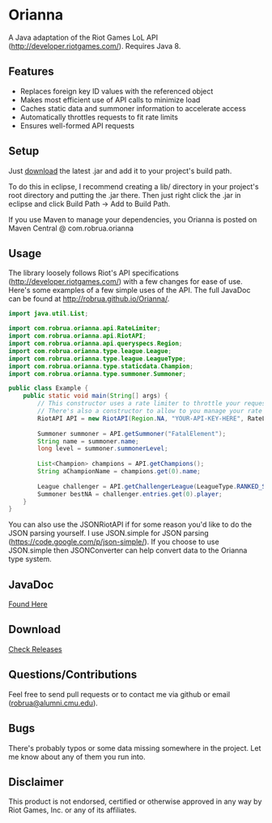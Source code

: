 # Orianna

A Java adaptation of the Riot Games LoL API (http://developer.riotgames.com/). Requires Java 8.

## Features

- Replaces foreign key ID values with the referenced object
- Makes most efficient use of API calls to minimize load
- Caches static data and summoner information to accelerate access
- Automatically throttles requests to fit rate limits
- Ensures well-formed API requests
 
## Setup

Just [download](https://github.com/robrua/Orianna/releases) the latest .jar and add it to your project's build path.
 
To do this in eclipse, I recommend creating a lib/ directory in your project's root directory and putting the .jar there. Then just right click the .jar in eclipse and click Build Path -> Add to Build Path.

If you use Maven to manage your dependencies, you Orianna is posted on Maven Central @ com.robrua.orianna
 
## Usage

The library loosely follows Riot's API specifications (http://developer.riotgames.com/) with a few changes for ease of use.
Here's some examples of a few simple uses of the API. The full JavaDoc can be found at http://robrua.github.io/Orianna/.
 

```java
import java.util.List;

import com.robrua.orianna.api.RateLimiter;
import com.robrua.orianna.api.RiotAPI;
import com.robrua.orianna.api.queryspecs.Region;
import com.robrua.orianna.type.league.League;
import com.robrua.orianna.type.league.LeagueType;
import com.robrua.orianna.type.staticdata.Champion;
import com.robrua.orianna.type.summoner.Summoner;

public class Example {
    public static void main(String[] args) {
        // This constructor uses a rate limiter to throttle your requests automatically so you don't exceed your limit.
        // There's also a constructor to allow to you manage your rate limit yourself, but I recommend using this one.
        RiotAPI API = new RiotAPI(Region.NA, "YOUR-API-KEY-HERE", RateLimiter.defaultDevelopmentRateLimiter());
        
        Summoner summoner = API.getSummoner("FatalElement");
        String name = summoner.name;
        long level = summoner.summonerLevel;
        
        List<Champion> champions = API.getChampions();
        String aChampionName = champions.get(0).name;
        
        League challenger = API.getChallengerLeague(LeagueType.RANKED_SOLO_5x5);
        Summoner bestNA = challenger.entries.get(0).player;
    }
}
```

You can also use the JSONRiotAPI if for some reason you'd like to do the JSON parsing yourself. I use JSON.simple for JSON parsing (https://code.google.com/p/json-simple/).
If you choose to use JSON.simple then JSONConverter can help convert data to the Orianna type system.

## JavaDoc
[Found Here](http://robrua.github.io/Orianna/)

## Download
[Check Releases](https://github.com/robrua/Orianna/releases)

## Questions/Contributions
Feel free to send pull requests or to contact me via github or email (robrua@alumni.cmu.edu).

## Bugs
There's probably typos or some data missing somewhere in the project. Let me know about any of them you run into.

## Disclaimer
This product is not endorsed, certified or otherwise approved in any way by Riot Games, Inc. or any of its affiliates.
